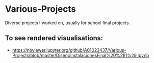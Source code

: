 # Various-Projects
Diverse projects I worked on, usually for school final projects.
## To see rendered visualisations:
* https://nbviewer.jupyter.org/github/A01023437/Various-Projects/blob/master/DisenoInstalacionesFinal%20%281%29.ipynb
